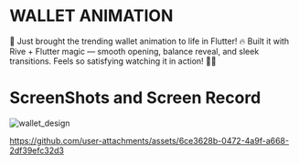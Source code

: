 # WALLET ANIMATION

🚀 Just brought the trending wallet animation to life in Flutter! 🔥
Built it with Rive + Flutter magic — smooth opening, balance reveal, and sleek transitions.
Feels so satisfying watching it in action! 💸✨

# ScreenShots and Screen Record

![wallet_design](https://github.com/user-attachments/assets/022a7c37-24dd-483b-b62e-ba58ef47b9db)


https://github.com/user-attachments/assets/6ce3628b-0472-4a9f-a668-2df39efc32d3



